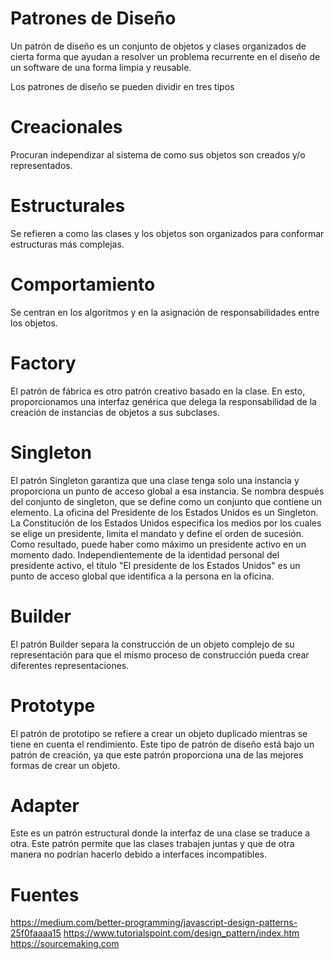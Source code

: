 # Patrones de Diseño
Un patrón de diseño es un conjunto de objetos y clases organizados de cierta forma que ayudan a resolver un problema recurrente en el diseño de un software de una forma limpia y reusable.

Los patrones de diseño se pueden dividir en tres tipos

# Creacionales
Procuran independizar al sistema de como sus objetos son creados y/o representados.

# Estructurales
Se refieren a como las clases y los objetos son organizados para conformar estructuras más complejas.

# Comportamiento
Se centran en los algoritmos y en la asignación de responsabilidades entre los objetos.

# Factory
El patrón de fábrica es otro patrón creativo basado en la clase. En esto, proporcionamos una interfaz genérica que delega la responsabilidad de la creación de instancias de objetos a sus subclases.

# Singleton
El patrón Singleton garantiza que una clase tenga solo una instancia y proporciona un punto de acceso global a esa instancia. Se nombra después del conjunto de singleton, que se define como un conjunto que contiene un elemento. La oficina del Presidente de los Estados Unidos es un Singleton. La Constitución de los Estados Unidos especifica los medios por los cuales se elige un presidente, limita el mandato y define el orden de sucesión. Como resultado, puede haber como máximo un presidente activo en un momento dado. Independientemente de la identidad personal del presidente activo, el título "El presidente de los Estados Unidos" es un punto de acceso global que identifica a la persona en la oficina.

# Builder
El patrón Builder separa la construcción de un objeto complejo de su representación para que el mismo proceso de construcción pueda crear diferentes representaciones.

# Prototype
El patrón de prototipo se refiere a crear un objeto duplicado mientras se tiene en cuenta el rendimiento. Este tipo de patrón de diseño está bajo un patrón de creación, ya que este patrón proporciona una de las mejores formas de crear un objeto.

# Adapter
Este es un patrón estructural donde la interfaz de una clase se traduce a otra. Este patrón permite que las clases trabajen juntas y que de otra manera no podrían hacerlo debido a interfaces incompatibles.

# Fuentes
https://medium.com/better-programming/javascript-design-patterns-25f0faaaa15
https://www.tutorialspoint.com/design_pattern/index.htm </br>
https://sourcemaking.com
